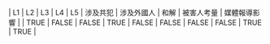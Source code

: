 | L1 | L2 | L3 | L4 | L5 | 涉及共犯 | 涉及外國人 | 和解 | 被害人考量 | 媒體報導影響 |
| TRUE | FALSE | FALSE | TRUE | FALSE | FALSE | FALSE | FALSE | TRUE | TRUE |